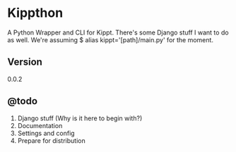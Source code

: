# Kippthon

A Python Wrapper and CLI for Kippt. There's some Django stuff I want to do as well.
We're assuming $ alias kippt='[path]/main.py' for the moment. 

## Version

0.0.2

## @todo

1. Django stuff (Why is it here to begin with?)
2. Documentation
3. Settings and config
4. Prepare for distribution
